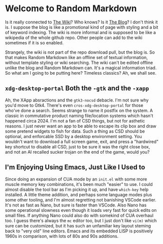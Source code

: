 # Welcome to Random Markdown

Is it really connected to [The Wiki](https://github.com/jackokring/goali/wiki)? Who knows? Is it [The Blog](https://jackokring.github.io/goali/)? I don't think it is. I suppose the blog is like a promotional kind of page with styling and a bit of keyword indexing. The wiki is more informal and is supposed to be like a wikipedia of the whole github repo. Other people can add to the wiki sometimes if it is so enabled.

Strangely, the wiki is not part of the repo download pull, but the blog is. So that makes Random Markdown like an offline set of textual information, without template styling or wiki searching. The wiki can't be edited offline unlike the blog and Random Markdown can. It's a magical information triad. So what am I going to be putting here? Timeless classics? Ah, we shall see.

## `xdg-desktop-portal` Both the `-gtk` and the `-xapp`

Ah, the XApp absractions and the `gtk3-nocsd` debacle. I'm not sure why you'd move to Gtk4. There's even `cros-xdg-desktop-portal` for those who've done a search. Seems strange to name it postfix on the system. A classic in commutative product naming file/location systems which hasn't happened circa 2024. I'm not a fan of CSD things, but not for asthetic reasons. I just never want an app to be able to escape its clip box and draw some pretend widgets to fish for data. Such a thing as CSD should be optional, and enforcable SSD by a desktop environment setting. You wouldn't want to download a full screen game, exit, and press a "hardwired" key shortcut to disable all CSD, just to be sure it was the right close box, and not an AI recalled sucker trojan on the end of the game, would you?

## I'm Enjoying Using Emacs, Just Like I Used to

Since doing an expansion of CUA mode by an `init.el` with some more muscle memory key combinations, it's been much "easier" to use. I could almost disable the tool bar as I'm picking it up, and have `which-key` help installed. A little theme addition, and perhaps some language modes plus some other tooling, and I'm almost regretting not banishing VSCode earlier. It's not as fast as Nano, but sure is faster than VSCode. Also Nano has some operational slowness even though it loads very fast for quick edits on small files. If anything Nano could also do with somekind of CUA overhaul too. I guess there's always the `mc` editor too, but I just don't like `vi(m)` which sure can be customized, but it has such an unfamiliar key layout steming back to "very old" line editors. Emacs and its embedded LISP is positively 1960s in comparison, with lots of 80s and 90s additions.

